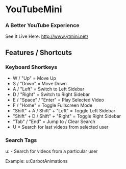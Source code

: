 # YouTubeMini

### A Better YouTube Experience

See It Live Here:
http://www.ytmini.net/

## Features / Shortcuts

### Keyboard Shortkeys
* W / "Up" = Move Up
* S / "Down" = Move Down
* A / "Left" = Switch to Left Sidebar
* D / "Right" = Switch to Right Sidebar
* E / "Space" / "Enter" = Play Selected Video
* F / "Home" = Toggle Fullscreen Mode
* "Shift" + A / Shift" + "Left" = Toggle Left Sidebar
* "Shift" + D / Shift" + "Right" = Toggle Right Sidebar
* "Tab" / "End" = Jump to / Clear Search
* U = Search for last videos from selected user

### Search Tags
u: - Search for videos from a particular user

Example:
u:CarbotAnimations